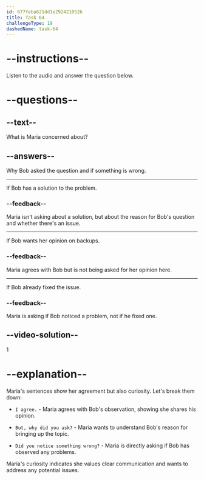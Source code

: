```yaml
---
id: 677feba621dd1e2924210526
title: Task 64
challengeType: 19
dashedName: task-64
---
```


<!-- (Audio) Maria: I agree. But, why did you ask? Did you notice something wrong? -->

# --instructions--

Listen to the audio and answer the question below.

# --questions--

## --text--

What is Maria concerned about?

## --answers--

Why Bob asked the question and if something is wrong.

---

If Bob has a solution to the problem.

### --feedback--

Maria isn't asking about a solution, but about the reason for Bob's question and whether there's an issue.

---

If Bob wants her opinion on backups.

### --feedback--

Maria agrees with Bob but is not being asked for her opinion here.

---

If Bob already fixed the issue.

### --feedback--

Maria is asking if Bob noticed a problem, not if he fixed one.

## --video-solution--

1

# --explanation--

Maria's sentences show her agreement but also curiosity. Let's break them down:

- `I agree.` - Maria agrees with Bob's observation, showing she shares his opinion.

- `But, why did you ask?` - Maria wants to understand Bob's reason for bringing up the topic.

- `Did you notice something wrong?` - Maria is directly asking if Bob has observed any problems.

Maria's curiosity indicates she values clear communication and wants to address any potential issues.
